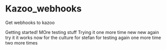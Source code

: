 # Kazoo_webhooks
Get webhooks to kazoo

Getting started!
MOre testing stuff
Trying it one more time
new new
again try it
it works
now for the culture
for stefan
for testing
again
one more time
two more times
